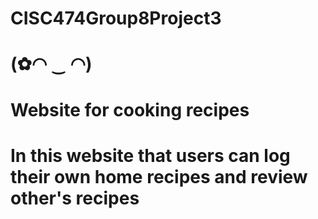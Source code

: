 # CISC474Group8Project3

# (✿◠ ‿ ◠)

# Website for cooking recipes
# In this website that users can log their own home recipes and review other's recipes
